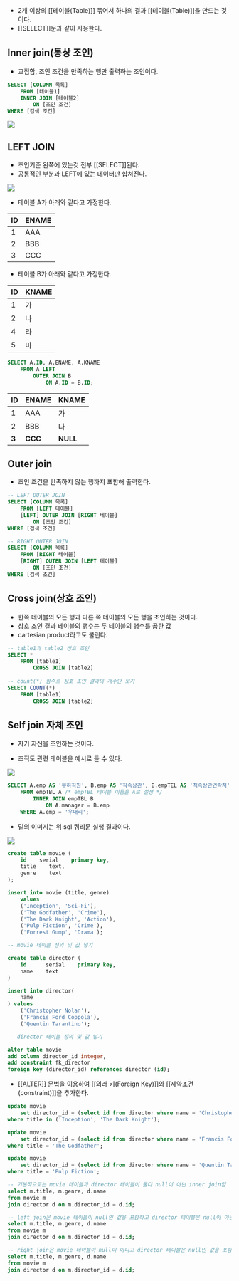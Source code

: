 - 2개 이상의 [[테이블(Table)]] 묶어서 하나의 결과 [[테이블(Table)]]을 만드는 것이다.
- [[SELECT]]문과 같이 사용한다.

## Inner join(통상 조인)

- 교집합, 조인 조건을 만족하는 행만 출력하는 조인이다.

```sql
SELECT [COLUMN 목록]
	FROM [테이블1]
    INNER JOIN [테이블2]
    	ON [조인 조건]
WHERE [검색 조건]
```

![](https://blog.kakaocdn.net/dn/0dSZe/btqXwcCrisQ/Tju9MYaN7o8BpGK6kWEPZK/img.jpg)

## LEFT JOIN 

- 조인기준 왼쪽에 있는것 전부 [[SELECT]]된다.
- 공통적인 부분과 LEFT에 있는 데이터만 합쳐진다.

![](https://blog.kakaocdn.net/dn/HbXSf/btqBjVcc5nt/1IlFXWNOBg7VExLDL4kcF1/img.png)


- 테이블 A가 아래와 같다고 가정한다.

| ID  | ENAME |
| --- | ----- |
| 1   | AAA   |
| 2   | BBB   |
| 3   | CCC   |

- 테이블 B가 아래와 같다고 가정한다.

| ID  | KNAME |
| --- | ----- |
| 1   | 가     |
| 2   | 나     |
| 4   | 라     |
| 5   | 마     |


```sql
SELECT A.ID, A.ENAME, A.KNAME
	FROM A LEFT 
		OUTER JOIN B
			ON A.ID = B.ID;
```

| ID    | ENAME   | KNAME    |
| ----- | ------- | -------- |
| 1     | AAA     | 가        |
| 2     | BBB     | 나        |
| **3** | **CCC** | **NULL** |

## **Outer join** 

- 조인 조건을 만족하지 않는 행까지 포함해 출력한다.

```sql
-- LEFT OUTER JOIN
SELECT [COLUMN 목록]
	FROM [LEFT 테이블]
    [LEFT] OUTER JOIN [RIGHT 테이블]
    	ON [조인 조건]
WHERE [검색 조건]

-- RIGHT OUTER JOIN
SELECT [COLUMN 목록]
	FROM [RIGHT 테이블]
    [RIGHT] OUTER JOIN [LEFT 테이블]
    	ON [조인 조건]
WHERE [검색 조건]
```

## Cross join(상호 조인)

- 한쪽 테이블의 모든 행과 다른 쪽 테이블의 모든 행을 조인하는 것이다.
- 상호 조인 결과 테이블의 행수는 두 테이블의 행수를 곱한 값
- cartesian product라고도 불린다.

```sql
-- table1과 table2 상호 조인
SELECT *
	FROM [table1]
    	CROSS JOIN [table2]
        
-- count(*) 함수로 상호 조인 결과의 개수만 보기
SELECT COUNT(*)
	FROM [table1]
    	CROSS JOIN [table2]
```

## Self join 자체 조인

- 자기 자신을 조인하는 것이다.

- 조직도 관련 테이블을 예시로 들 수 있다.

![](https://blog.kakaocdn.net/dn/nLVyc/btqXj7I1Lvk/Ykapoh5xj0RpaPjxMqqwUK/img.png)


```sql
SELECT A.emp AS '부하직원', B.emp AS '직속상관', B.empTEL AS '직속상관연락처'
	FROM empTBL A /* empTBL 테이블 이름을 A로 설정 */
    	INNER JOIN empTBL B
        	ON A.manager = B.emp
    WHERE A.emp = '우대리';
```

- 밑의 이미지는 위 sql 쿼리문 실행 결과이다.

![](https://blog.kakaocdn.net/dn/bkoKle/btqXu5DCmfb/3cWsvoJ7YA2TCb6EcC4ryk/img.png)


```sql
create table movie (
	id	  serial    primary key,
	title    text,
	genre	 text
);

insert into movie (title, genre)
	values
	('Inception', 'Sci-Fi'),
	('The Godfather', 'Crime'),
	('The Dark Knight', 'Action'),
	('Pulp Fiction', 'Crime'),
	('Forrest Gump', 'Drama');

-- movie 테이블 정의 및 값 넣기
```


```sql
create table director (
	id		serial	  primary key,
	name	text
)

insert into director(
	name
) values
	('Christopher Nolan'),
	('Francis Ford Coppola'),
	('Quentin Tarantino');

-- director 테이블 정의 및 값 넣기
```

```sql
alter table movie
add column director_id integer,
add constraint fk_director
foreign key (director_id) references director (id);
```

- [[ALTER]] 문법을 이용하여 [[외래 키(Foreign Key)]]와 [[제약조건(constraint)]]을 추가한다.

```sql
update movie
	set director_id = (select id from director where name = 'Christopher Nolan')
where title in ('Inception', 'The Dark Knight');

update movie
	set director_id = (select id from director where name = 'Francis Ford Coppola')
where title = 'The Godfather';

update movie
	set director_id = (select id from director where name = 'Quentin Tarantino')
where title = 'Pulp Fiction';

-- 기본적으로는 movie 테이블과 director 테이블이 둘다 null이 아닌 inner join임
select m.title, m.genre, d.name
from movie m 
join director d on m.director_id = d.id;

-- left join은 movie 테이블이 null인 값을 포함하고 director 테이블은 null이 아님
select m.title, m.genre, d.name
from movie m 
join director d on m.director_id = d.id;

-- right join은 movie 테이블이 null이 아니고 director 테이블은 null인 값을 포함함
select m.title, m.genre, d.name
from movie m 
join director d on m.director_id = d.id;
```